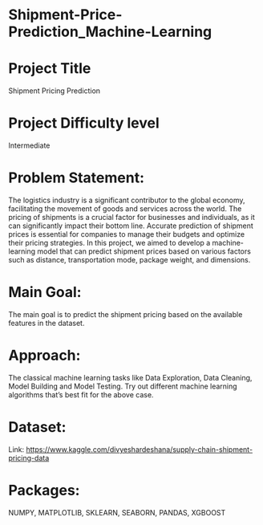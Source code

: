 # Shipment-Price-Prediction_Machine-Learning

# Project Title

Shipment Pricing Prediction

# Project Difficulty level

Intermediate

# Problem Statement:

The logistics industry is a significant contributor to the global economy, facilitating the movement of goods and services across the world. The pricing of shipments is a crucial factor for businesses and individuals, as it can significantly impact their bottom line. Accurate prediction of shipment prices is essential for companies to manage their budgets and optimize their pricing strategies. In this project, we aimed to develop a machine-learning model that can predict shipment prices based on various factors such as distance, transportation mode, package weight, and dimensions.

# Main Goal:

The main goal is to predict the shipment pricing based on the available
features in the dataset.

# Approach:

The classical machine learning tasks like Data Exploration, Data Cleaning, Model Building and Model Testing. Try out different machine
learning algorithms that’s best fit for the above case.

# Dataset: 

Link: https://www.kaggle.com/divyeshardeshana/supply-chain-shipment-pricing-data

# Packages:

NUMPY,
MATPLOTLIB,
SKLEARN,
SEABORN,
PANDAS,
XGBOOST
